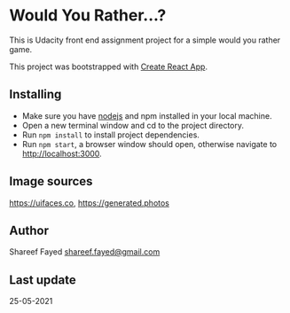 # Would You Rather...?

This is Udacity front end assignment project for a simple would you rather game.

This project was bootstrapped with [Create React App](https://github.com/facebook/create-react-app).

## Installing

- Make sure you have [nodejs](https://nodejs.org) and npm installed in your local machine.
- Open a new terminal window and cd to the project directory.
- Run `npm install` to install project dependencies.
- Run `npm start`, a browser window should open, otherwise navigate to [http://localhost:3000](http://localhost:3000).

## Image sources

<https://uifaces.co>,
<https://generated.photos>

## Author

Shareef Fayed <shareef.fayed@gmail.com>

## Last update

25-05-2021
